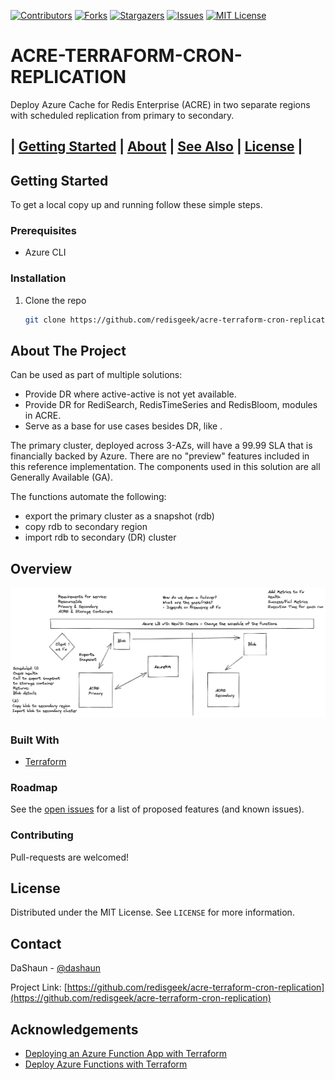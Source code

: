 [![Contributors][contributors-shield]][contributors-url]
[![Forks][forks-shield]][forks-url]
[![Stargazers][stars-shield]][stars-url]
[![Issues][issues-shield]][issues-url]
[![MIT License][license-shield]][license-url]

# ACRE-TERRAFORM-CRON-REPLICATION

Deploy Azure Cache for Redis Enterprise (ACRE) in two separate regions with scheduled replication from primary to secondary.

## | [Getting Started](#getting-started) | [About](#about) | [See Also](#see-also)  | [License](#license) |

## Getting Started

To get a local copy up and running follow these simple steps.

### Prerequisites

* Azure CLI

### Installation

1. Clone the repo
   ```sh
   git clone https://github.com/redisgeek/acre-terraform-cron-replication.git --recurse-submodule
   ```


## About The Project

Can be used as part of multiple solutions:
- Provide DR where active-active is not yet available.
- Provide DR for RediSearch, RedisTimeSeries and RedisBloom, modules in ACRE.
- Serve as a base for use cases besides DR, like .

The primary cluster, deployed across 3-AZs, will have a 99.99 SLA that is financially backed by Azure.
There are no "preview" features included in this reference implementation.
The components used in this solution are all Generally Available (GA).

The functions automate the following:

- export the primary cluster as a snapshot (rdb)
- copy rdb to secondary region
- import rdb to secondary (DR) cluster

## Overview

![Architecture Overview](images/v1.png)


### Built With

* [Terraform](https://terraform.io)

### Roadmap

See the [open issues](https://github.com/redisgeek/acre-terraform-cron-replication/issues) for a list of proposed features (and known issues).


### Contributing

Pull-requests are welcomed!

## License

Distributed under the MIT License. See `LICENSE` for more information.

## Contact

DaShaun - [@dashaun](https://twitter.com/dashaun)

Project Link: [https://github.com/redisgeek/acre-terraform-cron-replication](https://github.com/redisgeek/acre-terraform-cron-replication)

<!-- ACKNOWLEDGEMENTS -->
## Acknowledgements
* [Deploying an Azure Function App with Terraform](https://adrianhall.github.io/typescript/2019/10/23/terraform-functions/)
* [Deploy Azure Functions with Terraform](https://www.maxivanov.io/deploy-azure-functions-with-terraform/)

<!-- MARKDOWN LINKS & IMAGES -->
<!-- https://www.markdownguide.org/basic-syntax/#reference-style-links -->
[contributors-shield]: https://img.shields.io/github/contributors/redisgeek/acre-terraform-cron-replication.svg?style=for-the-badge
[contributors-url]: https://github.com/redisgeek/acre-terraform-cron-replication/graphs/contributors
[forks-shield]: https://img.shields.io/github/forks/redisgeek/acre-terraform-cron-replication.svg?style=for-the-badge
[forks-url]: https://github.com/redisgeek/acre-terraform-cron-replication/network/members
[stars-shield]: https://img.shields.io/github/stars/redisgeek/acre-terraform-cron-replication.svg?style=for-the-badge
[stars-url]: https://github.com/redisgeek/acre-terraform-cron-replication/stargazers
[issues-shield]: https://img.shields.io/github/issues/redisgeek/acre-terraform-cron-replication.svg?style=for-the-badge
[issues-url]: https://github.com/redisgeek/acre-terraform-cron-replication/issues
[license-shield]: https://img.shields.io/github/license/redisgeek/acre-terraform-cron-replication.svg?style=for-the-badge
[license-url]: https://github.com/redisgeek/acre-terraform-cron-replication/blob/master/LICENSE.txt
